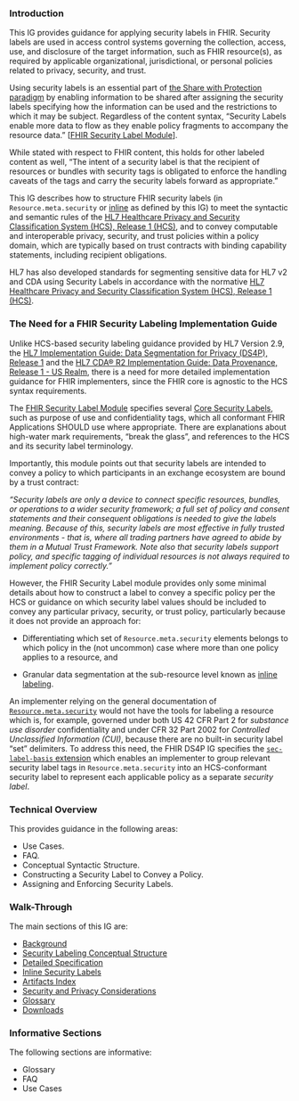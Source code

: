 ### Introduction
This IG provides guidance for applying security labels in FHIR. Security labels  are used in access control systems governing the collection, access, use, and disclosure of the target information, such as FHIR resource(s), as required by applicable organizational, jurisdictional, or personal policies related to privacy, security, and trust.

Using security labels is an essential part of [the Share with Protection paradigm](https://confluence.hl7.org/display/SEC/Share+with+Protections+White+Paper+Project) by enabling information to be shared after assigning the security labels specifying how the information can be used and the restrictions to which it may be subject.  Regardless of the content syntax, “Security Labels enable more data to flow as they enable policy fragments to accompany the resource data.” [[FHIR Security Label Module](http://hl7.org/fhir/security-labels.html#6.1.1)].

While stated with respect to FHIR content, this holds for other labeled content as well, “The intent of a security label is that the recipient of resources or bundles with security tags is obligated to enforce the handling caveats of the tags and carry the security labels forward as appropriate.”

This IG describes how to structure FHIR security labels (in `Resource.meta.security` or [inline](inline.html) as defined by this IG) to meet the syntactic and semantic rules of the [HL7 Healthcare Privacy and Security Classification System (HCS), Release 1 (HCS)](http://www.hl7.org/implement/standards/product_brief.cfm?product_id=345), and to convey computable and interoperable privacy, security, and trust policies within a policy domain, which are typically based on trust contracts with binding capability statements, including recipient obligations.

HL7 has also developed standards for segmenting sensitive data for HL7 v2 and CDA using Security Labels in accordance with the normative [HL7 Healthcare Privacy and Security Classification System (HCS), Release 1 (HCS)](http://www.hl7.org/implement/standards/product_brief.cfm?product_id=345).  

### The Need for a FHIR Security Labeling Implementation Guide 
Unlike HCS-based security labeling guidance provided by HL7 Version 2.9,  the [HL7 Implementation Guide: Data Segmentation for Privacy (DS4P), Release 1](http://www.hl7.org/implement/standards/product_brief.cfm?product_id=354) and the [HL7 CDA® R2 Implementation Guide: Data Provenance, Release 1 - US Realm](http://www.hl7.org/implement/standards/product_brief.cfm?product_id=420), there is a need for more detailed implementation guidance for FHIR implementers, since the FHIR core is agnostic to the HCS syntax requirements.

The [FHIR Security Label Module](http://hl7.org/fhir/security-labels.html) specifies several [Core Security Labels](http://hl7.org/fhir/security-labels.html#core), such as purpose of use and confidentiality tags, which all conformant FHIR Applications SHOULD use where appropriate. There are explanations about high-water mark requirements, “break the glass”, and references to the HCS and its security label terminology.

Importantly, this module points out that security labels are intended to convey a policy to which participants in an exchange ecosystem are bound by a trust contract:

_“Security labels are only a device to connect specific resources, bundles, or operations to a wider security framework; a full set of policy and consent statements and their consequent obligations is needed to give the labels meaning. Because of this, security labels are most effective in fully trusted environments - that is, where all trading partners have agreed to abide by them in a Mutual Trust Framework. Note also that security labels support policy, and specific tagging of individual resources is not always required to implement policy correctly.”_

However, the FHIR Security Label module provides only some minimal details about how to construct a label to convey a specific policy per the HCS or guidance on which security label values should be included to convey any particular privacy, security, or trust policy, particularly because it does not provide an approach for: 
- Differentiating which set of `Resource.meta.security` elements belongs to which policy in the (not uncommon) case where more than one policy applies to a resource, and

- Granular data segmentation at the sub-resource level known as [inline labeling](inline.html).

An implementer relying on the general documentation of [`Resource.meta.security`](http://build.fhir.org/resource-definitions.html#Resource.meta) would not have the tools for labeling a resource which is, for example, governed under both US 42 CFR Part 2 for _substance use disorder_ confidentiality and under CFR 32 Part 2002 for _Controlled Unclassified Information (CUI)_, because there are no built-in security label “set” delimiters. To address this need, the FHIR DS4P IG specifies the [`sec-label-basis` extension](StructureDefinition-extension-sec-label-basis.html) which enables an implementer to group relevant  security label tags in `Resource.meta.security` into an HCS-conformant security label to represent each applicable policy as a separate _security label_.

### Technical Overview

This provides guidance in the following areas:

- Use Cases.
- FAQ.
- Conceptual Syntactic Structure.
- Constructing a Security Label to Convey a Policy.
- Assigning and Enforcing Security Labels.

### Walk-Through
The main sections of this IG are:

- [Background](background.html)
- [Security Labeling Conceptual Structure](concept.html)
- [Detailed Specification](spec.html)
- [Inline Security Labels](inline.html) 
- [Artifacts Index](artifacts.html)
- [Security and Privacy Considerations](security.html)
- [Glossary](glossary.html)
- [Downloads](downloads.html)

### Informative Sections
The following sections are informative:
- Glossary
- FAQ
- Use Cases
